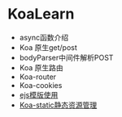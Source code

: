 # KoaLearn
- async函数介绍
- Koa 原生get/post
- bodyParser中间件解析POST
- Koa 原生路由
- Koa-router
- Koa-cookies
- [ejs模版使用](https://github.com/xzxldl55/KoaLearn/blob/master/Base/ejs%E6%A8%A1%E7%89%88.js)
- [Koa-static静态资源管理](https://github.com/xzxldl55/KoaLearn/blob/master/Base/static资源管理.js)
